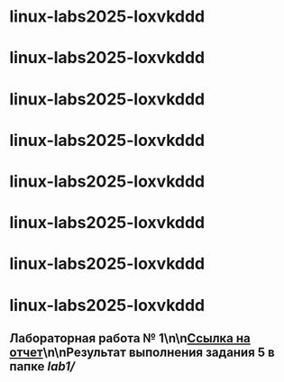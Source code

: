 # linux-labs2025-loxvkddd
# linux-labs2025-loxvkddd
# linux-labs2025-loxvkddd
# linux-labs2025-loxvkddd
# linux-labs2025-loxvkddd
# linux-labs2025-loxvkddd
# linux-labs2025-loxvkddd
# linux-labs2025-loxvkddd
##  Лабораторная работа № 1\n\n[Ссылка на отчет](https://disk.yandex.ru/d/74dTdTyLTO9WqA)\n\nРезультат выполнения задания 5 в папке *lab1/*
